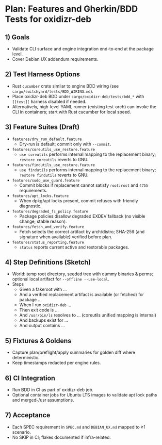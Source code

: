 # Plan: Features and Gherkin/BDD Tests for oxidizr-deb

## 1) Goals
- Validate CLI surface and engine integration end-to-end at the package level.
- Cover Debian UX addendum requirements.

## 2) Test Harness Options
- Rust `cucumber` crate similar to engine BDD wiring (see `cargo/switchyard/tests/BDD_WIRING.md`).
- Place oxidizr-deb BDD under `cargo/oxidizr-deb/tests/bdd_*` with `[[test]]` harness disabled if needed.
- Alternatively, high-level YAML runner (existing test-orch) can invoke the CLI in containers; start with Rust cucumber for local speed.

## 3) Feature Suites (Draft)
- `features/dry_run_default.feature`
  - Dry-run is default; commit only with `--commit`.
- `features/coreutils_use_restore.feature`
  - `use coreutils` performs internal mapping to the replacement binary; `restore coreutils` reverts to GNU.
- `features/findutils_use_restore.feature`
  - `use findutils` performs internal mapping to the replacement binary; `restore findutils` reverts to GNU.
- `features/sudo_use_guard.feature`
  - Commit blocks if replacement cannot satisfy `root:root` and `4755` requirements.
- `features/apt_locks.feature`
  - When dpkg/apt locks present, commit refuses with friendly diagnostic.
- `features/degraded_fs_policy.feature`
  - Package policies disallow degraded EXDEV fallback (no visible change; stable reason).
- `features/fetch_and_verify.feature`
  - Fetch selects the correct artifact by arch/distro; SHA-256 (and signature when available) verified before plan.
- `features/status_reporting.feature`
  - `status` reports current active and restorable packages.

## 4) Step Definitions (Sketch)
- World: temp root directory, seeded tree with dummy binaries & perms; optional local artifact for `--offline --use-local`.
- Steps
  - Given a fakeroot with …
  - And a verified replacement artifact is available (or fetched) for package …
  - When I run `oxidizr-deb …`
  - Then exit code is …
  - And `/usr/bin/ls` resolves to … (coreutils unified mapping is internal)
  - And backups exist for …
  - And output contains …

## 5) Fixtures & Goldens
- Capture plan/preflight/apply summaries for golden diff where deterministic.
- Keep timestamps redacted per engine rules.

## 6) CI Integration
- Run BDD in CI as part of oxidizr-deb job.
- Optional container jobs for Ubuntu LTS images to validate apt lock paths and merged-/usr assumptions.

## 7) Acceptance
- Each SPEC requirement in `SPEC.md` and `DEBIAN_UX.md` mapped to ≥1 scenario.
- No SKIP in CI; flakes documented if infra-related.
